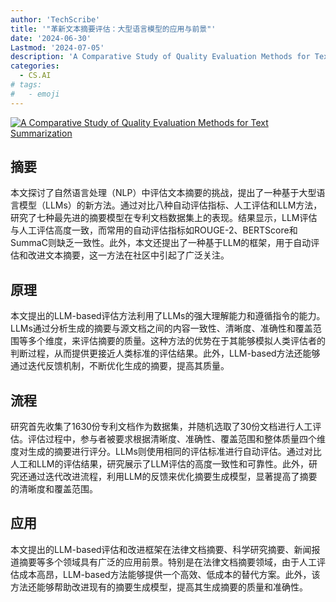 ```yaml
---
author: 'TechScribe'
title: '"革新文本摘要评估：大型语言模型的应用与前景"'
date: '2024-06-30'
Lastmod: '2024-07-05'
description: 'A Comparative Study of Quality Evaluation Methods for Text Summarization'
categories:
  - CS.AI
# tags:
#   - emoji
---
```


[![A Comparative Study of Quality Evaluation Methods for Text Summarization](https://arxiv-research-1301205113.cos.ap-guangzhou.myqcloud.com/images/2407.00747v1.pdf_0.jpg)](https://arxiv.org/abs/2407.00747v1)

## 摘要

本文探讨了自然语言处理（NLP）中评估文本摘要的挑战，提出了一种基于大型语言模型（LLMs）的新方法。通过对比八种自动评估指标、人工评估和LLM方法，研究了七种最先进的摘要模型在专利文档数据集上的表现。结果显示，LLM评估与人工评估高度一致，而常用的自动评估指标如ROUGE-2、BERTScore和SummaC则缺乏一致性。此外，本文还提出了一种基于LLM的框架，用于自动评估和改进文本摘要，这一方法在社区中引起了广泛关注。<!--more-->

## 原理

本文提出的LLM-based评估方法利用了LLMs的强大理解能力和遵循指令的能力。LLMs通过分析生成的摘要与源文档之间的内容一致性、清晰度、准确性和覆盖范围等多个维度，来评估摘要的质量。这种方法的优势在于其能够模拟人类评估者的判断过程，从而提供更接近人类标准的评估结果。此外，LLM-based方法还能够通过迭代反馈机制，不断优化生成的摘要，提高其质量。

## 流程

研究首先收集了1630份专利文档作为数据集，并随机选取了30份文档进行人工评估。评估过程中，参与者被要求根据清晰度、准确性、覆盖范围和整体质量四个维度对生成的摘要进行评分。LLMs则使用相同的评估标准进行自动评估。通过对比人工和LLM的评估结果，研究展示了LLM评估的高度一致性和可靠性。此外，研究还通过迭代改进流程，利用LLM的反馈来优化摘要生成模型，显著提高了摘要的清晰度和覆盖范围。

## 应用

本文提出的LLM-based评估和改进框架在法律文档摘要、科学研究摘要、新闻报道摘要等多个领域具有广泛的应用前景。特别是在法律文档摘要领域，由于人工评估成本高昂，LLM-based方法能够提供一个高效、低成本的替代方案。此外，该方法还能够帮助改进现有的摘要生成模型，提高其生成摘要的质量和准确性。